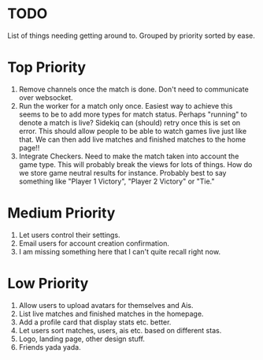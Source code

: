 # TODO
List of things needing getting around to. Grouped by priority sorted by ease.

Top Priority
============

1. Remove channels once the match is done. Don't need to communicate over websocket.
2. Run the worker for a match only once. Easiest way to achieve this seems to be to add more types for match status. Perhaps "running" to denote a match is live? Sidekiq can (should) retry once this is set on error. This should allow people to be able to watch games live just like that. We can then add live matches and finished matches to the home page!!
3. Integrate Checkers. Need to make the match taken into account the game type. This will probably break the views for lots of things. How do we store game neutral results for instance. Probably best to say something like "Player 1 Victory", "Player 2 Victory" or "Tie."

Medium Priority
===============

1. Let users control their settings.
2. Email users for account creation confirmation.
3. I am missing something here that I can't quite recall right now.

Low Priority
===============

1. Allow users to upload avatars for themselves and Ais.
2. List live matches and finished matches in the homepage.
3. Add a profile card that display stats etc. better.
4. Let users sort matches, users, ais etc. based on different stas.
5. Logo, landing page, other design stuff.
6. Friends yada yada.
